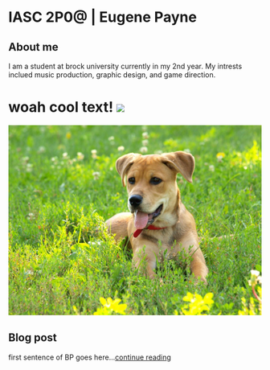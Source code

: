 # IASC 2P0@ | Eugene Payne

## About me 

I am a student at brock university currently in my 2nd year. My intrests inclued music production, graphic design, and game direction. 

woah cool text!
![](images/goodBoy.jpg)
=======
![](ImageZ/goodBoy.jpg)


## Blog post

first sentence of BP goes here...[continue reading](blog)

